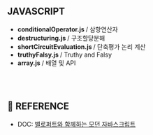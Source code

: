 ## JAVASCRIPT
<ul>
  <li> <b> conditionalOperator.js </b> / 삼항연산자 </li>
  <li> <b> destructuring.js </b> / 구조할당분해 </li>
  <li> <b> shortCircuitEvaluation.js </b> / 단축평가 논리 계산 </li>
  <li> <b> truthyFalsy.js </b> / Truthy and Falsy </li>
  <li> <b> array.js </b> / 배열 및 API </li>
</ul> 
<br><br>

## 📖 REFERENCE
- DOC: [밸로퍼트와 함께하는 모던 자바스크립트](https://learnjs.vlpt.us/)
